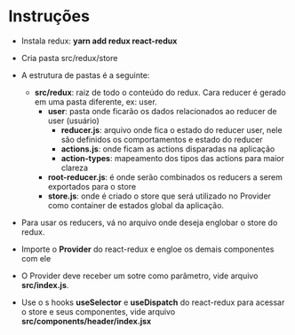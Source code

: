 # Instruções

- Instala redux: **yarn add redux react-redux**
- Cria pasta src/redux/store
- A estrutura de pastas é a seguinte:

  - **src/redux**: raiz de todo o conteúdo do redux. Cara reducer é gerado em uma pasta diferente, ex: user.
    - **user**: pasta onde ficarão os  dados relacionados ao reducer de user (usuário)
      - **reducer.js**: arquivo onde fica o estado do reducer user, nele são definidos os comportamentos e estado do reducer
      - **actions.js**: onde ficam as actions disparadas na aplicação
      - **action-types**: mapeamento dos tipos das actions para maior clareza
    - **root-reducer.js**: é onde serão combinados os reducers a serem exportados para o store
    - **store.js**: onde é criado o store que será utilizado no Provider como container de estados global da aplicação.

- Para usar os reducers, vá no arquivo onde deseja englobar o store do redux.
- Importe o **Provider** do react-redux e engloe os demais componentes com ele
- O Provider deve receber um sotre como parâmetro, vide arquivo **src/index.js**.
- Use o s hooks **useSelector** e **useDispatch** do react-redux para acessar o store e seus componentes, vide arquivo **src/components/header/index.jsx**
